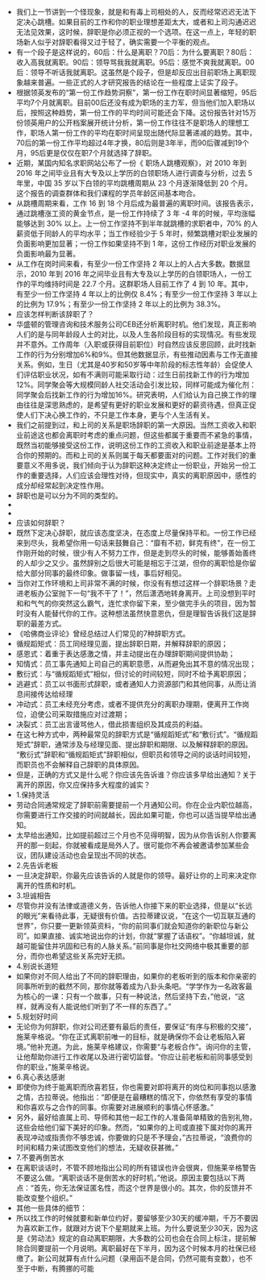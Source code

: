 - 我们上一节讲到一个怪现象，就是和有毒上司相处的人，反而经常迟迟无法下定决心跳槽。如果目前的工作和你的职业理想差距太大，或者和上司沟通迟迟无法见效果，这时候，辞职是你必须正视的一个选项。在这一点上，年轻的职场新人似乎对辞职看得又过于轻了，确实需要一个平衡的观点。
- 有一个段子是这样说的，60后：什么是离职？70后：为什么要离职？80后：收入高我就离职。90后：领导骂我我就离职。95后：感觉不爽我就离职。00后：领导不听话我就离职。这虽然是个段子，但是却反应出目前职场上离职现象越来普遍。一些正式的人才研究报告的结论在一些程度上证实了段子。
- 根据领英发布的“第一份工作趋势洞察”，第一份工作在职时间显著缩短，95后平均7个月就离职。目前00后还没有成为职场的主力军，但当他们加入职场以后，按照这种趋势，第一份工作的平均时间可能还会下降。这份报告针对15万份领英用户的公开档案展开统计分析，第一份工作往往不是职场人的理想工作，职场人第一份工作的平均在职时间呈现出随代际显著递减的趋势。其中，70后的第一份工作平均超过4年才换，80后则是3年半，而90后骤减到19个月，95后更是仅仅在职7个月就选择了辞职。
- 近期，某国内知名求职网站公布了一份《 职场人跳槽观察》，对 2010 年到 2016 年之间毕业且有大专及以上学历的白领职场人进行调查与分析，过去 5 年里，中国 35 岁以下白领的平均跳槽周期从 23 个月逐渐降低到 20 个月。这个报告的调查群体和我们课程的学员年龄区间基本吻合。
- 从跳槽周期来看，工作 16 到 18 个月后成为最普遍的离职时间。该报告表示，通过跳槽涨工资的黄金节点，是一份工作持续了 3 年 -4 年的时候，平均涨幅能够达到 30% 以上。上一份工作坚持不到半年就跳槽的求职者中，70% 的人薪资低于同龄人的平均水平；当工作经验少于 5 年时，频繁跳槽对职业发展的负面影响更加显著；一份工作如果坚持不到 1 年，这份工作经历对职业发展的负面影响最为显著。
- 从工作在岗时间来看，有至少一份工作坚持 2 年以上的人占大多数。数据显示，2010 年到 2016 年之间毕业且有大专及以上学历的白领职场人，一份工作的平均维持时间是 22.7 个月。这群职场人目前工作了 4 到 10 年。其中，有至少一份工作坚持 4 年以上的比例仅 8.4%；有至少一份工作坚持 3 年以上的比例为 17.9%；有至少一份工作坚持 2 年以上的比例为 38.3%。
- 应该怎样判断该辞职了？
- 华盛顿的管理咨询和技术服务公司CEB还分析离职时机。他们发现，真正影响人们的是与同年龄段人士的对比，以及人生各阶段目标的实现情况。有些发现并不意外。工作周年（入职或获得目前职位）时自然应该反思回顾，此时找新工作的行为分别增加6%和9%。但其他数据显示，有些推动因素与工作无直接关系。例如，生日（尤其是40岁和50岁等中年阶段的标志性年龄）会促使人们评估职业状况，如有不满则可能采取行动：过生日前找新工作的行为增加12%。同学聚会等大规模同龄人社交活动会引发比较，同样可能成为催化剂：同学聚会后找新工作的行为增加16%。研究表明，人们给认为自己换工作的理由往往是深思熟虑的，是希望有更好的职业发展和更好的薪资待遇，但真正促使人们下决心换工作的，不只是工作本身，更与个人生活有关。
- 我们之前提到过，和上司的关系是职场辞职的第一大原因。当然工资收入和职业前途这也都会离职时考虑的重点问题，但这些都属于重要而不紧急的事情，既然当初能够接受这份工作，说明这份工作的工资收入和职业前途是基本上符合你的预期的。而和上司的关系则属于每天都要面对的问题。工作对我们的重要意义不用多说，我们倾向于认为辞职这种决定终止一份职业，开始另一份工作的重要选择，人们应该会理性对待，但现实中，真实的离职原因中，感性的成分却经常起到决定性作用。
- 辞职也是可以分为不同的类型的。
- 
- 
- 应该如何辞职？
- 既然下定决心辞职，就应该态度坚决，在态度上尽量保持平和。一份工作已经来到尽头，我希望你用一句话来鼓舞自己：“靡有不初，鲜克有终”，在一份工作刚开始的时候，很少有人不努力工作，但是走到尽头的时候，能够善始善终的人却少之又少。虽然辞别之后很大可能是相忘于江湖，但你的离职恰是你留给大部分同事的最终印象。做事留一线，事后好相见。
- 当你对工作环境和上司非常不满的时候，你没有有想过这样一个辞职场景？走进老板办公室抛下一句“我不干了！”，然后潇洒地转身离开。上司没想到平时和和气气的你突然这么霸气，连忙求你留下来，至少做完手头的项目，因为暂时没有人能替代你的工作。这种想法虽然快意恩仇，但是理智告诉我们这是辞职的最差方式。
- 《哈佛商业评论》曾经总结过人们常见的7种辞职方式。
- 循规蹈矩式：员工同经理见面，提出辞职日期，并解释辞职的原因；
- 感恩式：着重于表达感激之情，并主动提出在办理辞职期间提供协助；
- 知情式：员工事先通知上司自己的离职意愿，从而避免出其不意的情况出现；
- 敷衍式：与“循规蹈矩式”相似，但讨论的时间较短，同时不给予离职原因；
- 逃避式：员工以书面形式辞职，或者通知人力资源部门和其他同事，从而让消息间接传达给经理
- 冲动式：员工未经充分考虑，或者不提供充分的离职办理期，便离开工作岗位，迫使公司采取措施应对过渡期；
- 决裂式：员工出言谩骂他人，借此损害组织及其成员的利益。
- 在这七种方式中，两种最常见的辞职方式是“循规蹈矩式”和“敷衍式”。“循规蹈矩式”辞职，通常涉及与经理见面、提出辞职和期限、以及解释辞职的原因。 “敷衍式”辞职和“循规蹈矩式”辞职相似，但职员和领导之间的谈话时间较短，而职员也不会解释自己辞职的具体原因。
- 但是，正确的方式又是什么呢？你应该先告诉谁？你应该多早给出通知？关于离开的原因，你又应保持多大程度的诚实？
- 1.保持灵活
- 劳动合同通常规定了辞职前需要提前一个月通知公司。你在企业内职位越高，你需要进行工作交接的时间就越长，因此如果可能，你也可以适当提早给出通知。
- 太早给出通知，比如提前超过三个月也不见得明智，因为从你告诉别人你要离开的那一刻起，你就被看成是局外人了。很可能你不再会被邀请参加某些会议，团队建设活动也会呈现出不同的状态。
- 2.先告诉老板
- 一旦决定辞职，你最先应该告诉的人就是你的领导。最好让你的上司来决定你离开的性质和时机。
- 3.坦诚相告
- 尽管你并没有法律或道德义务，告诉他人你接下来的职业选择，但是以“长远的眼光”来看待此事，无疑很有价值。古拉蒂建议说，“在这个一切互联互通的世界”，你只要一更新领英资料，“你的前同事们就会知道你的新职位与新公司”。如果直接、诚实地说出你的计划，你就“掌握了话语权”。“你越坦诚，就越可能留住并巩固和已有的人脉关系。”前同事是你社交网络中极其重要的部分，而你也希望这些关系完好无损。
- 4.别说长道短
- 如果你对不同人给出了不同的辞职理由，如果你的老板听到的版本和你亲密的同事所听到的截然不同，那你就等着成为八卦头条吧。“学学作为一名政客最为核心的一课：只有一个故事，只有一种说法，然后坚持下去，”他说，“这样，就再没有人能说他们听到了不一样的东西了。”
- 5.规划好时间
- 无论你为何辞职，你对公司还要有最后的责任，要保证“有序与积极的交接”，施莱辛格说。“你在正式离职前唯一的目标，就是确保你不会让老板陷入窘境。”他补充道。为此，施莱辛格建议，你需要“与老板合作”。询问你的主管，让他帮助你进行工作收尾以及进行密切监督。“你应让前老板和前同事感受到你的职业，”施莱辛格说。
- 6.真心表达感谢
- 即使你为终于能离职而欣喜若狂，你也需要对即将离开的岗位和同事抱以感激之情，古拉蒂说。他指出：“即便是在最糟糕的情况下，你依然有享受的事情和你喜欢与之合作的同事。你需要对进展顺利的事情心怀感激。”
- 另外，最好给直属上司、导师和其他一起工作的人准备简单精致的告别礼物，这些会给他们留下美好的印象。然而，“如果你的上司或直接下属对你的离开表现冲动或指责你不够忠诚，你要做的只是不予理会，”古拉蒂说，“浪费你的时间和精力来试图改变他们的想法，无疑收获甚微。”
- 7.不要再倒苦水
- 在离职谈话时，不管不顾地指出公司的所有错误也许会很爽，但施莱辛格警告不要这么做。“离职谈话不是倒苦水的好时机，”他说。原因主要包括以下两点：“首先，你无法保证匿名性，而这个世界是很小的。其次，你的反馈并不能改变整个组织。”
- 其他一些具体的细节：
- 所以找工作的时候就要和新单位约好，要留够至少30天的缓冲期，千万不要因为喜欢新工作，就跟对方说下个星期就来上班。为什么要说至少30天，因为这是《劳动法》规定的自动离职期限，大多数的公司也会在合同上标注，提前解除合同要提前一个月说明。离职最好在下半月，因为这个时候本月的社保已经缴了。新公司就算有点什么问题（录用函不是合同，仍然可能有变数），也不至于中断，有腾挪的可能
